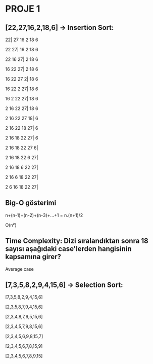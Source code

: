 # PROJE 1

## [22,27,16,2,18,6] -> Insertion Sort:

22| 27 16 2 18 6

22 27| 16 2 18 6

22 16 27| 2 18 6

16 22 27| 2 18 6

16 22 27 2| 18 6

16 22 2 27| 18 6

16 2 22 27| 18 6

2 16 22 27| 18 6

2 16 22 27 18| 6

2 16 22 18 27| 6

2 16 18 22 27| 6

2 16 18 22 27 6|

2 16 18 22 6 27|

2 16 18 6 22 27|

2 16 6 18 22 27|

2 6 16 18 22 27|

## Big-O gösterimi

n+(n-1)+(n-2)+(n-3)+...+1 = n.(n+1)/2

O(n²)

## Time Complexity: Dizi sıralandıktan sonra 18 sayısı aşağıdaki case'lerden hangisinin kapsamına girer?

Average case

## [7,3,5,8,2,9,4,15,6] -> Selection Sort:

[7,3,5,8,2,9,4,15,6]

[2,3,5,8,7,9,4,15,6]

[2,3,4,8,7,9,5,15,6]

[2,3,4,5,7,9,8,15,6]

[2,3,4,5,6,9,8,15,7]

[2,3,4,5,6,7,8,15,9]

[2,3,4,5,6,7,8,9,15]
